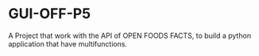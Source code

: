# GUI-OFF-P5
A Project that work with the API of OPEN FOODS FACTS, to build a python application that have multifunctions.
